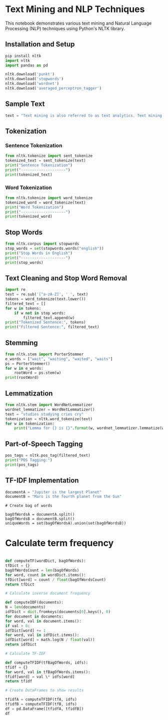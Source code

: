 # Text Mining and NLP Techniques

This notebook demonstrates various text mining and Natural Language Processing (NLP) techniques using Python's NLTK library.

## Installation and Setup

```python
pip install nltk
import nltk
import pandas as pd
```

```python
nltk.download('punkt')
nltk.download('stopwords')
nltk.download('wordnet')
nltk.download('averaged_perceptron_tagger')

```

## Sample Text

```python
text = "Text mining is also referred to as text analytics. Text mining is a process of exploring sizable textual data and finding patterns. Text Mining processes the text itself, while NLP processes with the underlying metadata."

```

## Tokenization

### Sentence Tokenization

```python
from nltk.tokenize import sent_tokenize
tokenized_text = sent_tokenize(text)
print("Sentence Tokenization")
print("--------------------")
print(tokenized_text)
```

### Word Tokenization

```python
from nltk.tokenize import word_tokenize
tokenized_word = word_tokenize(text)
print("Word Tokenization")
print("--------------------")
print(tokenized_word)
```

## Stop Words

```python
from nltk.corpus import stopwords
stop_words = set(stopwords.words("english"))
print("Stop Words in English")
print("--------------------")
print(stop_words)
```

## Text Cleaning and Stop Word Removal

```python
import re
text = re.sub('[^a-zA-Z]', ' ', text)
tokens = word_tokenize(text.lower())
filtered_text = []
for w in tokens:
    if w not in stop_words:
        filtered_text.append(w)
print("Tokenized Sentence:", tokens)
print("Filtered Sentence:", filtered_text)
```

## Stemming

```python
from nltk.stem import PorterStemmer
e_words = ["wait", "waiting", "waited", "waits"]
ps = PorterStemmer()
for w in e_words:
    rootWord = ps.stem(w)
print(rootWord)
```

## Lemmatization

```python
from nltk.stem import WordNetLemmatizer
wordnet_lemmatizer = WordNetLemmatizer()
text = "studies studying cries cry"
tokenization = nltk.word_tokenize(text)
for w in tokenization:
    print("Lemma for {} is {}".format(w, wordnet_lemmatizer.lemmatize(w)))
```

## Part-of-Speech Tagging

```python
pos_tags = nltk.pos_tag(filtered_text)
print("POS Tagging:")
print(pos_tags)
```

## TF-IDF Implementation

```python
documentA = "Jupiter is the largest Planet"
documentB = "Mars is the fourth planet from the Sun"
```

```
# Create bag of words

bagOfWordsA = documentA.split()
bagOfWordsB = documentB.split()
uniqueWords = set(bagOfWordsA).union(set(bagOfWordsB))
```

# Calculate term frequency

```python

def computeTF(wordDict, bagOfWords):
tfDict = {}
bagOfWordsCount = len(bagOfWords)
for word, count in wordDict.items():
tfDict[word] = count / float(bagOfWordsCount)
return tfDict
```

```python
# Calculate inverse document frequency

def computeIDF(documents):
N = len(documents)
idfDict = dict.fromkeys(documents[0].keys(), 0)
for document in documents:
for word, val in document.items():
if val > 0:
idfDict[word] += 1
for word, val in idfDict.items():
idfDict[word] = math.log(N / float(val))
return idfDict
```

```python
# Calculate TF-IDF

def computeTFIDF(tfBagOfWords, idfs):
tfidf = {}
for word, val in tfBagOfWords.items():
tfidf[word] = val \* idfs[word]
return tfidf
```

```python
# Create DataFrames to show results

tfidfA = computeTFIDF(tfA, idfs)
tfidfB = computeTFIDF(tfB, idfs)
df = pd.DataFrame([tfidfA, tfidfB])
df

```
